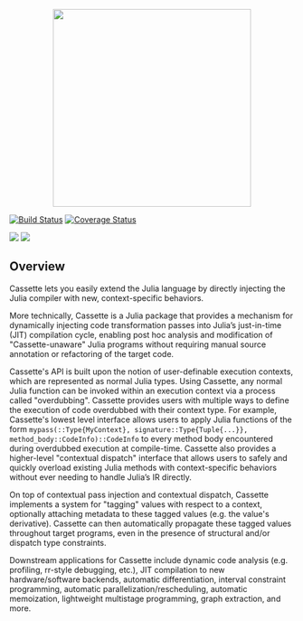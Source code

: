 
<p align="center">
<img width="350px" src="https://raw.githubusercontent.com/jrevels/Cassette.jl/master/docs/img/cassette-logo.png"/>
</p>

[![Build Status](https://travis-ci.org/jrevels/Cassette.jl.svg?branch=master)](https://travis-ci.org/jrevels/Cassette.jl)
[![Coverage Status](https://coveralls.io/repos/github/jrevels/Cassette.jl/badge.svg)](https://coveralls.io/github/jrevels/Cassette.jl)

[![](https://img.shields.io/badge/docs-stable-blue.svg)](http://www.juliadiff.org/ForwardDiff.jl/stable)
[![](https://img.shields.io/badge/docs-latest-blue.svg)](http://www.juliadiff.org/ForwardDiff.jl/latest)

## Overview

Cassette lets you easily extend the Julia language by directly injecting the Julia compiler with new, context-specific behaviors.

More technically, Cassette is a Julia package that provides a mechanism for dynamically injecting code transformation passes into Julia’s just-in-time (JIT) compilation cycle, enabling post hoc analysis and modification of "Cassette-unaware" Julia programs without requiring manual source annotation or refactoring of the target code.

Cassette's API is built upon the notion of user-definable execution contexts, which are represented as normal Julia types. Using Cassette, any normal Julia function can be invoked within an execution context via a process called "overdubbing". Cassette provides users with multiple ways to define the execution of code overdubbed with their context type. For example, Cassette's lowest level interface allows users to apply Julia functions of the form `mypass(::Type{MyContext}, signature::Type{Tuple{...}}, method_body::CodeInfo)::CodeInfo` to every method body encountered during overdubbed execution at compile-time. Cassette also provides a higher-level "contextual dispatch" interface that allows users to safely and quickly overload existing Julia methods with context-specific behaviors without ever needing to handle Julia’s IR directly.

On top of contextual pass injection and contextual dispatch, Cassette implements a system for "tagging" values with respect to a context, optionally attaching metadata to these tagged values (e.g. the value's derivative). Cassette can then automatically propagate these tagged values throughout target programs, even in the presence of structural and/or dispatch type constraints.

Downstream applications for Cassette include dynamic code analysis (e.g. profiling, rr-style debugging, etc.), JIT compilation to new hardware/software backends, automatic differentiation, interval constraint programming, automatic parallelization/rescheduling, automatic memoization, lightweight multistage programming, graph extraction, and more.
